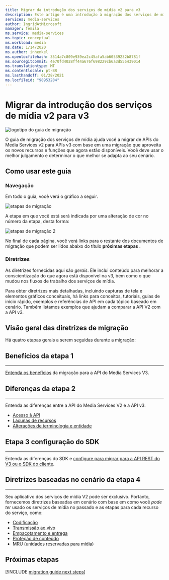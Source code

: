 ```yaml
---
title: Migrar da introdução dos serviços de mídia v2 para v3
description: Este artigo é uma introdução à migração dos serviços de mídia v2 para v3.
services: media-services
author: IngridAtMicrosoft
manager: femila
ms.service: media-services
ms.topic: conceptual
ms.workload: media
ms.date: 1/14/2020
ms.author: inhenkel
ms.openlocfilehash: 3514a7c809e939ea2c45afa5ab60539232b8781f
ms.sourcegitcommit: 4e70fd4028ff44a676f698229cb6a3d555439014
ms.translationtype: MT
ms.contentlocale: pt-BR
ms.lasthandoff: 01/28/2021
ms.locfileid: "98953284"
---
```

# <a name="migrate-from-media-services-v2-to-v3-introduction"></a>Migrar da introdução dos serviços de mídia v2 para v3

![logotipo do guia de migração](./media/migration-guide/azure-media-services-logo-migration-guide.svg)

O guia de migração dos serviços de mídia ajuda você a migrar de APIs do Media Services v2 para APIs v3 com base em uma migração que aproveita os novos recursos e funções que agora estão disponíveis. Você deve usar o melhor julgamento e determinar o que melhor se adapta ao seu cenário.

## <a name="how-to-use-this-guide"></a>Como usar este guia

### <a name="navigating"></a>Navegação

Em todo o guia, você verá o gráfico a seguir.

![etapas de migração](./media/migration-guide/steps.svg)<br/>

A etapa em que você está será indicada por uma alteração de cor no número da etapa, desta forma:

![etapas de migração 2](./media/migration-guide/steps-2.svg)<br/>

No final de cada página, você verá links para o restante dos documentos de migração que podem ser lidos abaixo do título **próximas etapas** .

### <a name="guidance"></a>Diretrizes

As diretrizes fornecidas aqui são *gerais*. Ele inclui conteúdo para melhorar a conscientização do que agora está disponível na v3, bem como o que mudou nos fluxos de trabalho dos serviços de mídia.

Para obter diretrizes mais detalhadas, incluindo capturas de tela e elementos gráficos conceituais, há links para conceitos, tutoriais, guias de início rápido, exemplos e referências de API em cada tópico baseado em cenário. Também listamos exemplos que ajudam a comparar a API V2 com a API v3.

## <a name="migration-guidance-overview"></a>Visão geral das diretrizes de migração

Há quatro etapas gerais a serem seguidas durante a migração:

## <a name="step-1-benefits"></a>Benefícios da etapa 1

<hr color="#5ea0ef" size="10">

[Entenda os benefícios](migrate-v-2-v-3-migration-benefits.md) da migração para a API do Media Services V3.

## <a name="step-2-differences"></a>Diferenças da etapa 2

<hr color="#5ea0ef" size="10">

Entenda as diferenças entre a API do Media Services V2 e a API v3.

- [Acesso à API](migrate-v-2-v-3-differences-api-access.md)
- [Lacunas de recursos](migrate-v-2-v-3-differences-feature-gaps.md)
- [Alterações de terminologia e entidade](migrate-v-2-v-3-differences-terminology.md)

## <a name="step-3-sdk-setup"></a>Etapa 3 configuração do SDK

<hr color="#5ea0ef" size="10">

Entenda as diferenças do SDK e [configure para migrar para a API REST do V3 ou o SDK do cliente](migrate-v-2-v-3-migration-setup.md).

## <a name="step-4-scenario-based-guidance"></a>Diretrizes baseadas no cenário da etapa 4

<hr color="#5ea0ef" size="10">

Seu aplicativo dos serviços de mídia V2 pode ser exclusivo. Portanto, fornecemos diretrizes baseadas em cenário com base em como você *pode ter* usado os serviços de mídia no passado e as etapas para cada recurso do serviço, como:

- [Codificação](migrate-v-2-v-3-migration-scenario-based-encoding.md)
- [Transmissão ao vivo](migrate-v-2-v-3-migration-scenario-based-live-streaming.md)
- [Empacotamento e entrega](migrate-v-2-v-3-migration-scenario-based-publishing.md)
- [Proteção de conteúdo](migrate-v-2-v-3-migration-scenario-based-content-protection.md)
- [MRU (unidades reservadas para mídia)](migrate-v-2-v-3-migration-scenario-based-media-reserved-units.md)

## <a name="next-steps"></a>Próximas etapas

[!INCLUDE [migration guide next steps](./includes/migration-guide-next-steps.md)]
